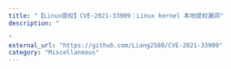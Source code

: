 ```yaml
---
title: "【Linux提权】CVE-2021-33909：Linux kernel 本地提权漏洞"
description: "

"
external_url: "https://github.com/Liang2580/CVE-2021-33909"
category: "Miscellaneous"
---
```

